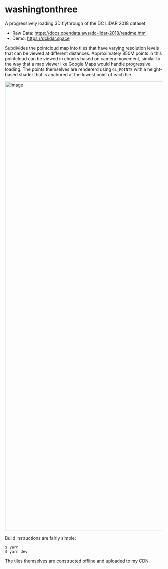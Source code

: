 # washingtonthree

A progressively loading 3D flythrough of the DC LiDAR 2018 dataset

- Raw Data: https://docs.opendata.aws/dc-lidar-2018/readme.html
- Demo: https://dclidar.space

Subdivides the pointcloud map into tiles that have varying resolution levels that can be viewed at different distances. Approximately 850M
points in this pointcloud can be viewed in chunks based on camera movement, similar to the way that a map viewer like Google Maps would
handle progressive loading. The points themselves are rendererd using `GL_POINTS` with a height-based shader that is anchored at the lowest
point of each tile.

<img width="1435" alt="image" src="https://user-images.githubusercontent.com/152084/173240404-dc6ca05e-e2bc-49bd-a505-f155a651f623.png">

Build instructions are fairly simple:

```
$ yarn
$ yarn dev
```

The tiles themselves are constructed offline and uploaded to my CDN.
